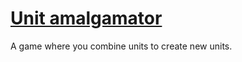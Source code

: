 # [Unit amalgamator](https://stampyzfanz.github.io/unit-amalgamator)
A game where you combine units to create new units.
